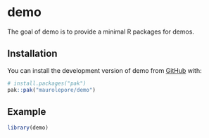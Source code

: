 
<!-- README.md is generated from README.Rmd. Please edit that file -->

# demo

<!-- badges: start -->
<!-- badges: end -->

The goal of demo is to provide a minimal R packages for demos.

## Installation

You can install the development version of demo from
[GitHub](https://github.com/) with:

``` r
# install.packages("pak")
pak::pak("maurolepore/demo")
```

## Example

``` r
library(demo)
```
